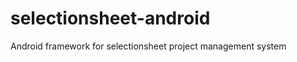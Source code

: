 selectionsheet-android
============

Android framework for selectionsheet project management system 

